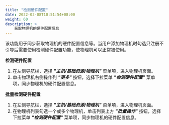 ```yaml
---
title: "检测硬件配置"
date: 2022-02-08T10:51:54+08:00
weight: 60
description: >
    获取物理机的硬件配置信息
---
```


该功能用于同步获取物理机的硬件配置信息等。当用户添加物理机时勾选只注册不引导后需要使用检测硬件配置功能，使物理机可以正常被使用。

**检测硬件配置**

1. 在左侧导航栏，选择 **_"主机/基础资源/物理机"_** 菜单项，进入物理机页面。
2. 单击物理机右侧操作列 **_"更多"_** 按钮，选择下拉菜单 **_"检测硬件配置"_** 菜单项，同步物理机的硬件配置信息。

**批量检测硬件配置**

1. 在左侧导航栏，选择 **_"主机/基础资源/物理机"_** 菜单项，进入物理机页面。
2. 在物理机列表勾选一个或多个物理机，单击列表上方 **_"批量操作"_** 按钮，选择下拉菜单 **_"检测硬件配置"_** 菜单项，同步物理机的硬件配置信息。
